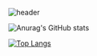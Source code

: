 
![header](https://capsule-render.vercel.app/api?type=wave&color=gradient&height=300&section=header&text=HELLO%20&fontSize=90)






![Anurag's GitHub stats](https://github-readme-stats.vercel.app/api?username=chaehyeon7&show_icons=true&gruvbox_light)




[![Top Langs](https://github-readme-stats.vercel.app/api/top-langs/?username=chaehyeon7&layout=compact)](https://https://github.com/chaehyeon7/github-readme-stats)


